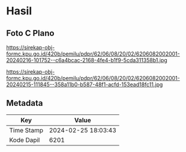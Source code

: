 # Hasil

## Foto C Plano

https://sirekap-obj-formc.kpu.go.id/420b/pemilu/pdpr/62/06/08/20/02/6206082002001-20240216-101752--c6a4bcac-2168-4fe4-b1f9-5cda311358b1.jpg

https://sirekap-obj-formc.kpu.go.id/420b/pemilu/pdpr/62/06/08/20/02/6206082002001-20240215-111845--358a11b0-b587-48f1-acfd-153ead18fc11.jpg


## Metadata

| Key        | Value               |
| ---------- | ------------------- |
| Time Stamp | 2024-02-25 18:03:43 |
| Kode Dapil | 6201                |



